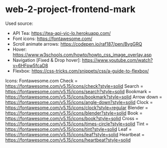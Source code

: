 # web-2-project-frontend-mark

Used source:
- API Tea: https://tea-api-vic-lo.herokuapp.com/
- Font icons: https://fontawesome.com/
- Scroll animate arrows: https://codepen.io/raf187/pen/BvgGRQ
- Hover: https://www.w3schools.com/howto/howto_css_image_overlay.asp
- Navigation [Fixed & Drop hover]: https://www.youtube.com/watch?v=6HFpw5fcaD8
- Flexbox: https://css-tricks.com/snippets/css/a-guide-to-flexbox/

Icons: Fontawesome.com
Check = https://fontawesome.com/v5.15/icons/check?style=solid
Search = https://fontawesome.com/v5.15/icons/search?style=solid
Bookmark = https://fontawesome.com/v5.15/icons/bookmark?style=solid
Arrow down = https://fontawesome.com/v5.15/icons/angle-down?style=solid
Clock = https://fontawesome.com/v5.15/icons/clock?style=regular
Blender = https://fontawesome.com/v5.15/icons/blender?style=solid
Book = https://fontawesome.com/v5.15/icons/book?style=solid
Cross = https://fontawesome.com/v5.15/icons/times-circle?style=solid
Tint = https://fontawesome.com/v5.15/icons/tint?style=solid
Leaf = https://fontawesome.com/v5.15/icons/leaf?style=solid
Heartbeat = https://fontawesome.com/v5.15/icons/heartbeat?style=solid